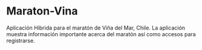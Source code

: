 # Maraton-Vina

Aplicación Hibrida para el maratón de Viña del Mar, Chile. 
La aplicación muestra información importante acerca del maratón así como accesos para registrarse.
